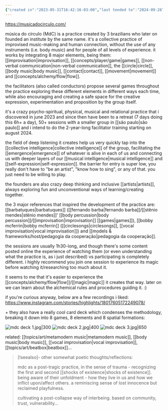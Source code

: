 ```yaml
---
{"created in":"2023-05-31T16:42:16-03:00","last tended to":"2024-09-26T15:26:26-03:00","aliases":["MdC","mdc"],"tags":["music","play","🌿","host","practice"],"relevancescore":93,"dg-publish":true,"notestage":["🌿"],"permalink":"/responses/art/musica-do-circulo/","dgPassFrontmatter":true,"created":"2023-05-31T16:42:16.760-03:00","updated":"2024-09-26T15:26:27.264-03:00"}
---
```


https://musicadocirculo.com/

música do círculo (MdC) is a practice created by 3 brazilians who later on founded an institute by the same name. it's a collective practice of improvised music-making and human connection, without the use of any instruments (i.e. body music) and for people of all levels of experience. it works by integrating 8 major elements, being them: [[improvisation\|improvisation]], [[concepts/player/game\|games]], [[non-verbal communication\|non-verbal communication]], the [[circle\|circle]], [[body music\|body music]], [[contact\|contact]], [[movement\|movement]] and [[concepts/alchemy/flow\|flow]].

the facilitators (also called conductors) propose several games throughout the practice exploring these different elements in different ways each time, while also encouraging and creating a safe space for the creative expression, experimentation and proposition by the group itself.

it's a crazy psycho-spiritual, physical, musical and relational practice that i discovered in june 2023 and since then have been to a retreat (7 days doing this 6h+ a day), 50+ sessions with a smaller group in [[são paulo\|são paulo]] and i intend to do the 2-year-long facilitator training starting on august 2024.

the field of deep listening it creates help us very quickly tap into the [[collective intelligence\|collective intelligence]] of the group, facilitating the [[emergence\|emergence]] of whatever is alive in each of us and connecting us with deeper layers of our [[musical intelligence\|musical intelligence]] and [[self-expression\|self-expression]]. the barrier for entry is super low, you really don't have to "be an artist", "know how to sing", or any of that. you just need to be willing to play.

the founders are also crazy deep thinking and inclusive [[artists\|artists]], always exploring fun and unconventional ways of learning/creating together.

the 3 major references that inspired the development of the practice are: [[barbatuques\|barbatuques]] ([[fernando barba\|fernando barba]]/[[stênio mendes\|stênio mendes]]' [[body percussion\|body percussion]]/[[improvisation\|improvisation]] [[games\|games]]), [[bobby mcferrin\|bobby mcferrin]] ([[circlesongs\|circlesongs]], [[vocal improvisation\|vocal improvisation]]) and [[models & frameworks/host/pedagogia da cooperação\|pedagogia da cooperação]].

the sessions are usually 1h30-long, and though there's some content posted online the experience of watching them (or even understanding what the practice is, as i just described) vs participating is completely different. i highly recommend you join one session to experience its magic before watching it/researching too much about it.

it seems to me that it's easier to experience the [[concepts/alchemy/flow\|flow]]/[[magic\|magic]] it creates that way. later on we can learn about the alchemical rules and procedures guiding it. :)

if you're curious anyway, below are a few recordings i liked:
https://www.instagram.com/stories/highlights/18017605172249078/

\+ they also have a really cool card deck which condenses the methodology, breaking it down into 8 games, 8 elements and 8 spatial formations:


<div class="transclusion internal-embed is-loaded"><div class="markdown-embed">




![mdc deck 1.jpg|300](/img/user/assets/mdc%20deck%201.jpg)  ![mdc deck 2.jpg|400](/img/user/assets/mdc%20deck%202.jpg)  ![mdc deck 3.jpg|650](/img/user/assets/mdc%20deck%203.jpg) 

</div></div>


related: [[topics/art/metamodern music\|metamodern music]], [[body music\|body music]], [[vocal improvisation\|vocal improvisation]], [[topics/art/beatbox\|beatbox]]...

> [!seealso]- other somewhat poetic thoughts/reflections:
> 
> mdc as a post-tragic practice, in the sense of trauma - recognizing the first and second [[shocks of existence\|shocks of existence]]. being aware of their unfoldment - how they live in us and how we inflict upon/affect others. a reminiscing sense of lost innocence but reclaimed playfulness.
> 
> cultivating a post-collapse way of interbeing. based on community, trust, vulnerability...

